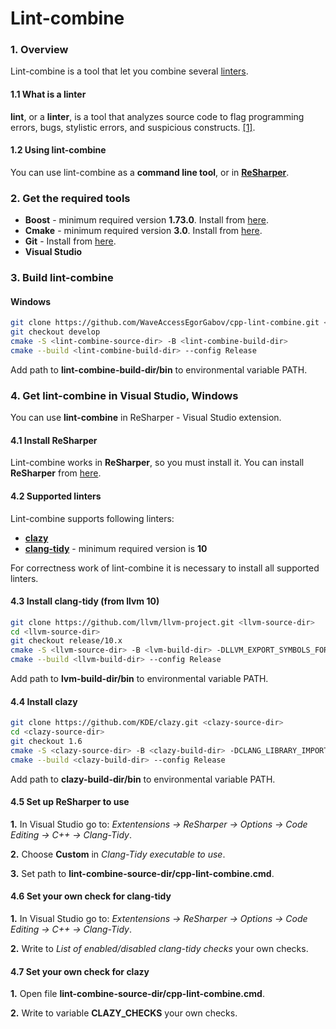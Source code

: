# Lint-combine

### 1. Overview
Lint-combine is a tool that let you combine several [linters](https://en.wikipedia.org/wiki/Lint_(software)).
#### 1.1 What is a linter
**lint**, or a **linter**, is a tool that analyzes source code to flag programming errors, bugs, stylistic errors, and suspicious constructs. [[1]](https://en.wikipedia.org/wiki/Lint_(software)).
#### 1.2 Using lint-combine
You can use lint-combine as a **command line tool**, or in [**ReSharper**](https://www.jetbrains.com/resharper/). 

### 2. Get the required tools 
- **Boost** - minimum required version **1.73.0**. Install from [here](https://www.boost.org/users/history/version_1_73_0.html).
- **Cmake** - minimum required version **3.0**. Install from [here](https://cmake.org/download/).
- **Git** - Install from [here](https://git-scm.com/download).
- **Visual Studio**

### 3. Build lint-combine  
#### Windows
```sh
git clone https://github.com/WaveAccessEgorGabov/cpp-lint-combine.git <lint-combine-source-dir>
git checkout develop
cmake -S <lint-combine-source-dir> -B <lint-combine-build-dir>
cmake --build <lint-combine-build-dir> --config Release
```

Add path to **lint-combine-build-dir/bin** to environmental variable PATH.

### 4. Get lint-combine in Visual Studio, Windows
You can use **lint-combine** in ReSharper - Visual Studio extension. 
#### 4.1 Install ReSharper 
Lint-combine works in **ReSharper**, so you must install it. 
You can install **ReSharper** from [here](https://www.jetbrains.com/resharper/).
#### 4.2 Supported linters
Lint-combine supports following linters:
- **[clazy](https://github.com/KDE/clazy)**
- **[clang-tidy](https://clang.llvm.org/extra/clang-tidy/)** - minimum required version is **10**

For correctness work of lint-combine it is necessary to install all supported linters.

#### 4.3 Install clang-tidy (from llvm 10)
```sh
git clone https://github.com/llvm/llvm-project.git <llvm-source-dir>
cd <llvm-source-dir>
git checkout release/10.x
cmake -S <llvm-source-dir> -B <lvm-build-dir> -DLLVM_EXPORT_SYMBOLS_FOR_PLUGINS=ON -DCMAKE_BUILD_TYPE=Release -A x64 -Thost=x64 -DLLVM_ENABLE_PROJECTS=clang ../llvm
cmake --build <llvm-build-dir> --config Release
```

Add path to **lvm-build-dir/bin** to environmental variable PATH.

#### 4.4 Install clazy
```sh
git clone https://github.com/KDE/clazy.git <clazy-source-dir>
cd <clazy-source-dir>
git checkout 1.6
cmake -S <clazy-source-dir> -B <clazy-build-dir> -DCLANG_LIBRARY_IMPORT=<llvm-build-dir>/lib/clang.lib -DCMAKE_BUILD_TYPE=Release ..
cmake --build <clazy-build-dir> --config Release
```

Add path to **clazy-build-dir/bin** to environmental variable PATH.

#### 4.5 Set up ReSharper to use
**1.** In Visual Studio go to: *Extentensions -> ReSharper -> Options -> Code Editing -> C++ -> Clang-Tidy*.

**2.** Choose **Custom** in *Clang-Tidy executable to use*.

**3.** Set path to **lint-combine-source-dir/cpp-lint-combine.cmd**.

#### 4.6 Set your own check for clang-tidy
**1.** In Visual Studio go to: *Extentensions -> ReSharper -> Options -> Code Editing -> C++ -> Clang-Tidy*.

**2.** Write to *List of enabled/disabled clang-tidy checks* your own checks.

#### 4.7 Set your own check for clazy
**1.** Open file **lint-combine-source-dir/cpp-lint-combine.cmd**.
 
**2.** Write to variable **CLAZY_CHECKS** your own checks.

